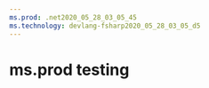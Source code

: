 ```yaml
---
ms.prod: .net2020_05_28_03_05_45
ms.technology: devlang-fsharp2020_05_28_03_05_d5
---
```

 # ms.prod testing
